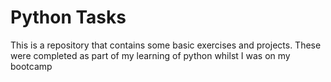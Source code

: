# Python Tasks

This is a repository that contains some basic exercises and projects. These were completed as part of my learning of python whilst I was on my bootcamp